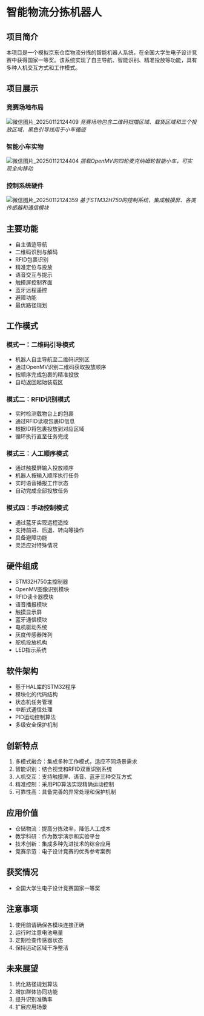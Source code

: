 # 智能物流分拣机器人

## 项目简介
本项目是一个模拟京东仓库物流分拣的智能机器人系统，在全国大学生电子设计竞赛中获得国家一等奖。该系统实现了自主导航、智能识别、精准投放等功能，具有多种人机交互方式和工作模式。

## 项目展示
### 竞赛场地布局
![微信图片_20250112124409](https://github.com/user-attachments/assets/f5e660fa-6191-4f62-8f21-1d679778b780)
*竞赛场地包含二维码扫描区域、载货区域和三个投放区域，黑色引导线用于小车循迹*

### 智能小车实物
![微信图片_20250112124404](https://github.com/user-attachments/assets/98100b52-f289-4e3b-b1c9-dc428db0af49)
*搭载OpenMV的四轮麦克纳姆轮智能小车，可实现全向移动*

### 控制系统硬件
![微信图片_20250112124359](https://github.com/user-attachments/assets/22c44c27-e51f-421f-9457-4f07fb2c4d18)
*基于STM32H750的控制系统，集成触摸屏、各类传感器和通信模块*

## 主要功能
- 自主循迹导航
- 二维码识别与解码
- RFID包裹识别
- 精准定位与投放
- 语音交互与提示
- 触摸屏控制界面
- 蓝牙远程遥控
- 避障功能
- 最优路径规划

## 工作模式
### 模式一：二维码引导模式
- 机器人自主导航至二维码识别区
- 通过OpenMV识别二维码获取投放顺序
- 按顺序完成包裹的精准投放
- 自动返回起始装载区

### 模式二：RFID识别模式
- 实时检测载物台上的包裹
- 通过RFID读取包裹ID信息
- 根据ID将包裹投放到对应区域
- 循环执行直至任务完成

### 模式三：人工顺序模式
- 通过触摸屏输入投放顺序
- 机器人按输入顺序执行任务
- 实时语音播报工作状态
- 自动完成全部投放任务

### 模式四：手动控制模式
- 通过蓝牙实现远程遥控
- 支持前进、后退、转向等操作
- 具备避障功能
- 灵活应对特殊情况

## 硬件组成
- STM32H750主控制器
- OpenMV图像识别模块
- RFID读卡器模块
- 语音播报模块
- 触摸显示屏
- 蓝牙通信模块
- 电机驱动系统
- 灰度传感器阵列
- 舵机投放机构
- LED指示系统

## 软件架构
- 基于HAL库的STM32程序
- 模块化的代码结构
- 状态机任务管理
- 中断式通信处理
- PID运动控制算法
- 多级安全保护机制

## 创新特点
1. 多模式融合：集成多种工作模式，适应不同场景需求
2. 智能识别：结合视觉和RFID双重识别系统
3. 人机交互：支持触摸屏、语音、蓝牙三种交互方式
4. 精准控制：采用PID算法实现精确运动控制
5. 可靠性高：具备完善的异常处理和保护机制

## 应用价值
- 仓储物流：提高分拣效率，降低人工成本
- 教学科研：作为教学演示和实验平台
- 技术创新：集成多种先进技术的综合应用
- 竞赛示范：电子设计竞赛的优秀参考案例

## 获奖情况
- 全国大学生电子设计竞赛国家一等奖


## 注意事项
1. 使用前请确保各模块连接正确
2. 运行时注意电池电量
3. 定期检查传感器状态
4. 保持运动区域干净整洁

## 未来展望
1. 优化路径规划算法
2. 增加群体协同功能
3. 提升识别准确率
4. 扩展应用场景

